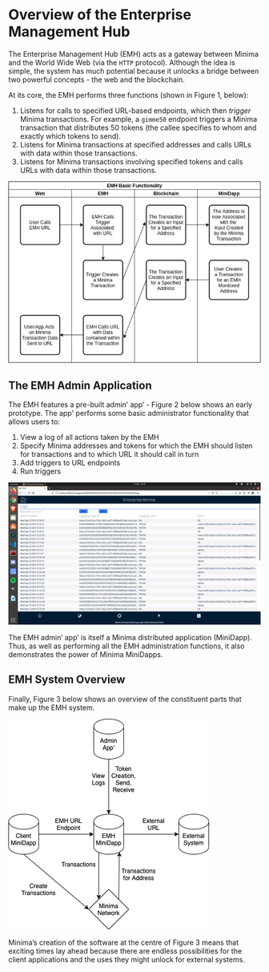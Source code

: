 # Overview of the Enterprise Management Hub

The Enterprise Management Hub (EMH) acts as a gateway between Minima and the World Wide Web (via the `HTTP` protocol). Although the idea is simple, the system has much potential because it unlocks a bridge between two powerful concepts - the web and the blockchain.

At its core, the EMH performs three functions (shown in Figure 1, below):

1. Listens for calls to specified URL-based endpoints, which then _trigger_ Minima transactions. For example, a `gimme50` endpoint triggers a Minima transaction that distributes 50 tokens (the callee specifies to whom and exactly which tokens to send).
2. Listens for Minima transactions at specified addresses and calls URLs with data within those transactions.
3. Listens for Minima transactions involving specified tokens and calls URLs with data within those transactions.

![Figure 1: EMH Basic Workflow](images/basicWorkflow.png)

## The EMH Admin Application

The EMH features a pre-built admin’ app’ - Figure 2 below shows an early prototype. The app' performs some basic administrator functionality that allows users to:

1. View a log of all actions taken by the EMH
2. Specify Minima addresses and tokens for which the EMH should listen for transactions and to which URL it should call in turn
3. Add triggers to URL endpoints
4. Run triggers

![Figure 2: EMH Admin Prototype](images/adminPrototype.png)

The EMH admin’ app’ is itself a Minima distributed application (MiniDapp). Thus, as well as performing all the EMH administration functions, it also demonstrates the power of Minima MiniDapps.

## EMH System Overview

Finally, Figure 3 below shows an overview of the constituent parts that make up the EMH system.

![Figure 3: EMH System](images/flow.png)

Minima’s creation of the software at the centre of Figure 3 means that exciting times lay ahead because there are endless possibilities for the client applications and the uses they might unlock for external systems.
